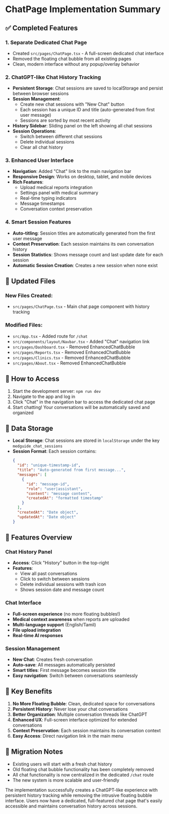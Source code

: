 # ChatPage Implementation Summary

## ✅ Completed Features

### 1. **Separate Dedicated Chat Page**
- Created `src/pages/ChatPage.tsx` - A full-screen dedicated chat interface
- Removed the floating chat bubble from all existing pages
- Clean, modern interface without any popup/overlay behavior

### 2. **ChatGPT-like Chat History Tracking**
- **Persistent Storage**: Chat sessions are saved to localStorage and persist between browser sessions
- **Session Management**: 
  - Create new chat sessions with "New Chat" button
  - Each session has a unique ID and title (auto-generated from first user message)
  - Sessions are sorted by most recent activity
- **History Sidebar**: Sliding panel on the left showing all chat sessions
- **Session Operations**: 
  - Switch between different chat sessions
  - Delete individual sessions
  - Clear all chat history

### 3. **Enhanced User Interface**
- **Navigation**: Added "Chat" link to the main navigation bar
- **Responsive Design**: Works on desktop, tablet, and mobile devices
- **Rich Features**:
  - Upload medical reports integration
  - Settings panel with medical summary
  - Real-time typing indicators
  - Message timestamps
  - Conversation context preservation

### 4. **Smart Session Features**
- **Auto-titling**: Session titles are automatically generated from the first user message
- **Context Preservation**: Each session maintains its own conversation history
- **Session Statistics**: Shows message count and last update date for each session
- **Automatic Session Creation**: Creates a new session when none exist

## 🔗 Updated Files

### New Files Created:
- `src/pages/ChatPage.tsx` - Main chat page component with history tracking

### Modified Files:
- `src/App.tsx` - Added route for `/chat`
- `src/components/layout/Navbar.tsx` - Added "Chat" navigation link
- `src/pages/Dashboard.tsx` - Removed EnhancedChatBubble
- `src/pages/Reports.tsx` - Removed EnhancedChatBubble  
- `src/pages/Clinics.tsx` - Removed EnhancedChatBubble
- `src/pages/About.tsx` - Removed EnhancedChatBubble

## 🚀 How to Access

1. Start the development server: `npm run dev`
2. Navigate to the app and log in
3. Click "Chat" in the navigation bar to access the dedicated chat page
4. Start chatting! Your conversations will be automatically saved and organized

## 💾 Data Storage

- **Local Storage**: Chat sessions are stored in `localStorage` under the key `medguide_chat_sessions`
- **Session Format**: Each session contains:
  ```json
  {
    "id": "unique-timestamp-id",
    "title": "Auto-generated from first message...",
    "messages": [
      {
        "id": "message-id",
        "role": "user|assistant", 
        "content": "message content",
        "createdAt": "formatted timestamp"
      }
    ],
    "createdAt": "Date object",
    "updatedAt": "Date object"
  }
  ```

## 🎨 Features Overview

### Chat History Panel
- **Access**: Click "History" button in the top-right
- **Features**: 
  - View all past conversations
  - Click to switch between sessions
  - Delete individual sessions with trash icon
  - Shows session date and message count

### Chat Interface
- **Full-screen experience** (no more floating bubbles!)
- **Medical context awareness** when reports are uploaded
- **Multi-language support** (English/Tamil)
- **File upload integration**
- **Real-time AI responses**

### Session Management
- **New Chat**: Creates fresh conversation
- **Auto-save**: All messages automatically persisted
- **Smart titles**: First message becomes session title
- **Easy navigation**: Switch between conversations seamlessly

## 🎯 Key Benefits

1. **No More Floating Bubble**: Clean, dedicated space for conversations
2. **Persistent History**: Never lose your chat conversations
3. **Better Organization**: Multiple conversation threads like ChatGPT
4. **Enhanced UX**: Full-screen interface optimized for extended conversations
5. **Context Preservation**: Each session maintains its conversation context
6. **Easy Access**: Direct navigation link in the main menu

## 🔄 Migration Notes

- Existing users will start with a fresh chat history
- Old floating chat bubble functionality has been completely removed
- All chat functionality is now centralized in the dedicated `/chat` route
- The new system is more scalable and user-friendly

The implementation successfully creates a ChatGPT-like experience with persistent history tracking while removing the intrusive floating bubble interface. Users now have a dedicated, full-featured chat page that's easily accessible and maintains conversation history across sessions.